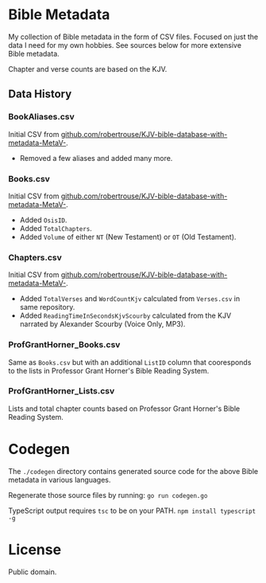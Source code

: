 # Bible Metadata

My collection of Bible metadata in the form of CSV files.
Focused on just the data I need for my own hobbies. See sources below
for more extensive Bible metadata.

Chapter and verse counts are based on the KJV.

## Data History

### BookAliases.csv

Initial CSV from [github.com/robertrouse/KJV-bible-database-with-metadata-MetaV-][1].

- Removed a few aliases and added many more.

### Books.csv

Initial CSV from [github.com/robertrouse/KJV-bible-database-with-metadata-MetaV-][1].

- Added `OsisID`.
- Added `TotalChapters`.
- Added `Volume` of either `NT` (New Testament) or `OT` (Old Testament).

### Chapters.csv

Initial CSV from [github.com/robertrouse/KJV-bible-database-with-metadata-MetaV-][1].

- Added `TotalVerses` and `WordCountKjv` calculated from `Verses.csv` in same repository.
- Added `ReadingTimeInSecondsKjvScourby` calculated from the KJV narrated by Alexander Scourby (Voice Only, MP3).

### ProfGrantHorner_Books.csv

Same as `Books.csv` but with an additional `ListID` column that cooresponds to the lists in Professor Grant Horner's Bible Reading System.

### ProfGrantHorner_Lists.csv

Lists and total chapter counts based on Professor Grant Horner's Bible Reading System.

# Codegen

The `./codegen` directory contains generated source code for the above Bible metadata in various languages.

Regenerate those source files by running: `go run codegen.go`

TypeScript output requires `tsc` to be on your PATH. `npm install typescript -g`

# License

Public domain.

[1]: https://github.com/robertrouse/KJV-bible-database-with-metadata-MetaV-
